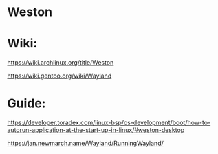 # Weston
# Wiki:
https://wiki.archlinux.org/title/Weston

https://wiki.gentoo.org/wiki/Wayland

# Guide:
https://developer.toradex.com/linux-bsp/os-development/boot/how-to-autorun-application-at-the-start-up-in-linux/#weston-desktop

https://jan.newmarch.name/Wayland/RunningWayland/
